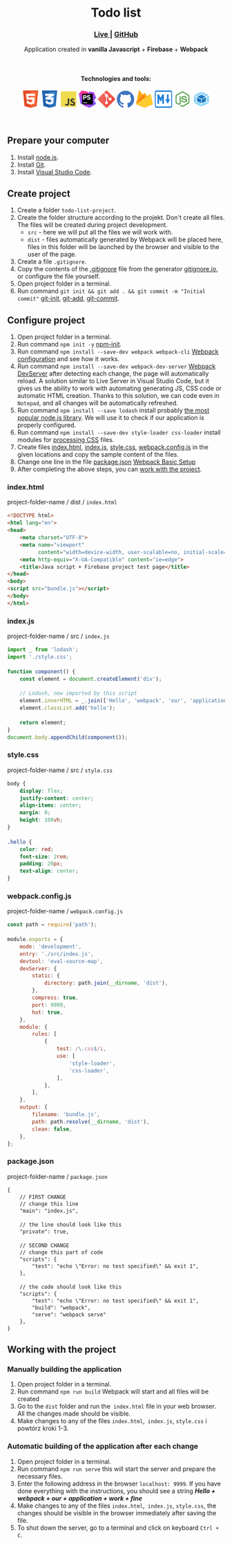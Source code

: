 <div align="center">
    <h1>Todo list</h1>
    <h3>
        <a href="https://chriskodehub.github.io/KH-14_todo-list-js-firebase-webpack/dist/">
            Live
        </a>
        <span> | </span>
        <a href="https://github.com/chriskodehub/KH-14_todo-list-js-firebase-webpack">
            GitHub
        </a>
    </h3>
    <p>Application created in <b>vanilla Javascript</b> + <b>Firebase</b> + <b>Webpack</b></p>
    <br>
    <h4>Technologies and tools:</h4>
    <p>
        <img src="docs/img/readme/html5.svg" width="40" height="40" alt="html"/>
        <img src="docs/img/readme/css3.svg" width="40" height="40" alt="css"/>
        <img src="docs/img/readme/js.svg" width="40" height="40" alt="javascript"/>
        <img src="docs/img/readme/phpstorm.svg" width="40" height="40" alt="phpstorm"/>
        <img src="docs/img/readme/git.svg" width="40" height="40" alt="git"/>
        <img src="docs/img/readme/github.svg" width="40" height="40" alt="github"/>
        <img src="docs/img/readme/firebase.svg" width="40" height="40" alt="firebase"/>
        <img src="docs/img/readme/md.svg" width="40" height="40" alt="mark down"/>
        <img src="docs/img/readme/node.svg" width="40" height="40" alt="node"/>
        <img src="docs/img/readme/webpack.svg" width="40" height="40" alt="webpack"/>
    </p>
    <br>
</div>

## Prepare your computer

1. Install [node.js](https://nodejs.org/en/download/).
2. Install [Git](https://git-scm.com/downloads).
3. Install [Visual Studio Code](https://code.visualstudio.com/download).

## Create project

1. Create a folder `todo-list-project`.
2. Create the folder structure according to the projekt. Don't create all files. The files will be created during project development.
    - `src` - here we will put all the files we will work with.
    - `dist` - files automatically generated by Webpack will be placed here, files in this folder will be launched by the browser and visible to the user of the page.
3. Create a file `.gitignore`.
4. Copy the contents of the [.gitignore](https://git-scm.com/docs/gitignore) file from the generator [gitignore.io](https://www.toptal.com/developers/gitignore/api/visualstudiocode,node,firebase), or configure the file yourself.
5. Open project folder in a terminal.
6. Run command `git init && git add . && git commit -m "Initial commit"` [git-init](https://git-scm.com/docs/git-init), [git-add](https://git-scm.com/docs/git-add), [git-commit](https://git-scm.com/docs/git-commit).

## Configure project

1. Open project folder in a terminal.
2. Run command `npm init -y` [npm-init](https://docs.npmjs.com/cli/v8/commands/npm-init).
3. Run command `npm install --save-dev webpack webpack-cli` [Webpack configuration](https://webpack.js.org/guides/getting-started/#basic-setup) and see how it works.
4. Run command `npm install --save-dev webpack-dev-server` [Webpack DevServer](https://webpack.js.org/configuration/dev-server/) after detecting each change, the page will automatically reload. A solution similar to Live Server in Visual Studio Code, but it gives us the ability to work with automating generating JS, CSS code or automatic HTML creation. Thanks to this solution, we can code even in `Notepad`, and all changes will be automatically refreshed.
5. Run command `npm install --save lodash` install probably [the most popular node.js library](https://www.npmjs.com/package/lodash). We will use it to check if our application is properly configured.
6. Run command `npm install --save-dev style-loader css-loader` install modules for [processing CSS](https://webpack.js.org/guides/asset-management/#loading-css) files.
7. Create files [index.html](#indexhtml), [index.js](#indexjs), [style.css](#stylecss), [webpack.config.js](#webpackconfigjs) in the given locations and copy the sample content of the files.
8. Change one line in the file [package.json](#packagejson) [Webpack Basic Setup](https://webpack.js.org/guides/getting-started/#basic-setup)
9. After completing the above steps, you can [work with the project]().

### index.html
project-folder-name / dist / `index.html`
```html
<!DOCTYPE html>
<html lang="en">
<head>
    <meta charset="UTF-8">
    <meta name="viewport"
          content="width=device-width, user-scalable=no, initial-scale=1.0, maximum-scale=1.0, minimum-scale=1.0">
    <meta http-equiv="X-UA-Compatible" content="ie=edge">
    <title>Java script + Firebase project test page</title>
</head>
<body>
<script src="bundle.js"></script>
</body>
</html>
```

### index.js
project-folder-name / src / `index.js`

```js
import _ from 'lodash';
import './style.css';

function component() {
    const element = document.createElement('div');

    // Lodash, now imported by this script
    element.innerHTML = _.join(['Hello', 'webpack', 'our', 'application', 'work', 'fine'], ' + ');
    element.classList.add('hello');

    return element;
}
document.body.appendChild(component());
```

### style.css
project-folder-name / src / `style.css`

```css
body {
    display: flex;
    justify-content: center;
    align-items: center;
    margin: 0;
    height: 100vh;
}

.hello {
    color: red;
    font-size: 2rem;
    padding: 20px;
    text-align: center;
}
```

### webpack.config.js
project-folder-name / `webpack.config.js`

```js
const path = require('path');

module.exports = {
    mode: 'development',
    entry: './src/index.js',
    devtool: 'eval-source-map',
    devServer: {
        static: {
            directory: path.join(__dirname, 'dist'),
        },
        compress: true,
        port: 9999,
        hot: true,
    },
    module: {
        rules: [
            {
                test: /\.css$/i,
                use: [
                    'style-loader',
                    'css-loader',
                ],
            },
        ],
    },
    output: {
        filename: 'bundle.js',
        path: path.resolve(__dirname, 'dist'),
        clean: false,
    },
};
```

### package.json
project-folder-name / `package.json`

```
{
    // FIRST CHANGE
    // change this line
    "main": "index.js",
        
    // the line should look like this
    "private": true,
    
    // SECOND CHANGE
    // change this part of code
    "scripts": {
        "test": "echo \"Error: no test specified\" && exit 1",
    },
    
    // the code should look like this
    "scripts": {
        "test": "echo \"Error: no test specified\" && exit 1",
        "build": "webpack",
        "serve": "webpack serve"
    },
}
```

## Working with the project

### Manually building the application

1. Open project folder in a terminal.
2. Run command `npm run build` Webpack will start and all files will be created
3. Go to the `dist` folder and run the` index.html` file in your web browser. All the changes made should be visible.
4. Make changes to any of the files `index.html`,` index.js`, `style.css` i powtórz kroki 1-3.

### Automatic building of the application after each change

1. Open project folder in a terminal.
2. Run command `npm run serve` this will start the server and prepare the necessary files.
3. Enter the following address in the browser `localhost: 9999`. If you have done everything with the instructions, you should see a string **_Hello + webpack + our + application + work + fine_**
4. Make changes to any of the files `index.html`,` index.js`, `style.css`, the changes should be visible in the browser immediately after saving the file.
5. To shut down the server, go to a terminal and click on keyboard `Ctrl + C`.